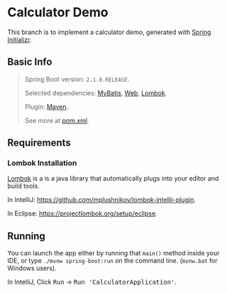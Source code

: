 # Calculator Demo

This branch is to implement a calculator demo, generated with [Spring Initializr](https://start.spring.io/).

## Basic Info

> Spring Boot version: `2.1.0.RELEASE`.
>
> Selected dependencies: [MyBatis](http://www.mybatis.org/mybatis-3/), [Web](https://docs.spring.io/spring/docs/current/spring-framework-reference/web.html), [Lombok](https://projectlombok.org/).
>
> Plugin: [Maven](https://maven.apache.org/).
>
> See more at [pom.xml](https://github.com/GRP-17/feedback-backend/blob/calculator/pom.xml).

## Requirements

### Lombok Installation

[Lombok](https://projectlombok.org/) is a is a java library that automatically plugs into your editor and build tools.

In IntelliJ: https://github.com/mplushnikov/lombok-intellij-plugin.

In Eclipse: https://projectlombok.org/setup/eclipse.



## Running

You can launch the app either by running that `main()` method inside your IDE, or type `./mvnw spring-boot:run` on the command line. (`mvnw.bat` for Windows users).

In IntelliJ, Click <kbd>Run</kbd>  -> <kbd>Run 'CalculatorApplication'</kbd>.

